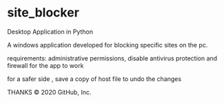 # site_blocker
Desktop Application in Python

A windows application developed for blocking specific sites on the pc.

requirements:
administrative permissions,
disable antivirus protection and firewall for the app to work

for a safer side , save a copy of host file to undo the changes

THANKS
© 2020 GitHub, Inc.

